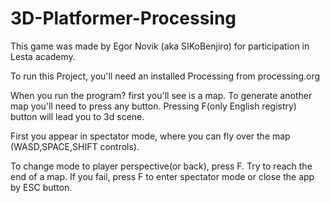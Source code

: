 # 3D-Platformer-Processing
This game was made by Egor Novik (aka SIKoBenjiro) for participation in Lesta academy.

To run this Project, you'll need an installed Processing from processing.org

When you run the program? first you'll see is a map. To generate another map you'll need to press any button. Pressing F(only English registry) button will lead you to 3d scene. 

First you appear in spectator mode, where you can fly over the map (WASD,SPACE,SHIFT controls).

To change mode to player perspective(or back), press F. Try to reach the end of a map. If you fail, press F to enter spectator mode or close the app by ESC button.
